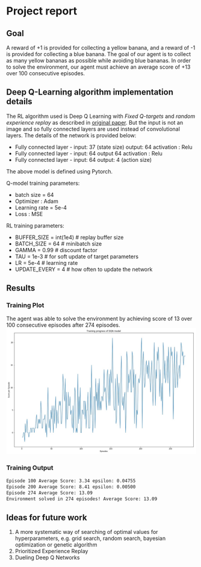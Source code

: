 # Project report


## Goal


A reward of +1 is provided for collecting a yellow banana, and a reward of -1 is provided for collecting a blue banana. The goal of our agent is to collect as many yellow bananas as possible while avoiding blue bananas. In order to solve the environment, our agent must achieve an average score of +13 over 100 consecutive episodes.



## Deep Q-Learning algorithm implementation details

The RL algorithm used is Deep Q Learning with *Fixed Q-targets* and *random experience replay* as described in [original paper](https://storage.googleapis.com/deepmind-media/dqn/DQNNaturePaper.pdf).
But the input is not an image and so fully connected layers are used instead of convolutional layers. The details of the network is provided below:

- Fully connected layer - input: 37 (state size) output: 64 activation : Relu
- Fully connected layer - input: 64 output 64 activation : Relu
- Fully connected layer - input: 64 output: 4 (action size) 

The above model is defined using Pytorch.

Q-model training parameters:

- batch size = 64  
- Optimizer : Adam
- Learning rate = 5e-4
- Loss : MSE

RL training parameters:

- BUFFER_SIZE = int(1e4)  # replay buffer size
- BATCH_SIZE = 64         # minibatch size
- GAMMA = 0.99            # discount factor
- TAU = 1e-3              # for soft update of target parameters
- LR = 5e-4               # learning rate 
- UPDATE_EVERY = 4        # how often to update the network


## Results

### Training Plot
The agent was able to solve the environment by achieving score of 13 over 100 consecutive episodes after 274 episodes.
![Episodes vs Score Per Episode](Image/plot.jpg)

### Training Output
```
Episode 100	Average Score: 3.34	epsilon: 0.04755
Episode 200	Average Score: 8.41	epsilon: 0.00500
Episode 274	Average Score: 13.09
Environment solved in 274 episodes!	Average Score: 13.09
```

## Ideas for future work

1. A more systematic way of searching of optimal values for hyperparameters, e.g. grid search, random search, bayesian optimization or genetic algorithm
2. Prioritized Experience Replay
3. Dueling Deep Q Networks
